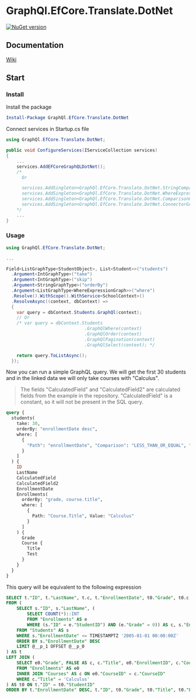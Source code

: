 # GraphQl.EfCore.Translate.DotNet

[![NuGet version](https://badge.fury.io/nu/GraphQl.EfCore.Translate.DotNet.svg)](https://badge.fury.io/nu/GraphQl.EfCore.Translate.DotNet)

## Documentation
[Wiki](https://github.com/Uka4me/GraphQl.EfCore.Translate/wiki)

## Start

### Install

Install the package

```powershell
Install-Package GraphQl.EfCore.Translate.DotNet
```

Connect services in Startup.cs file

```C#
using GraphQl.EfCore.Translate.DotNet;

public void ConfigureServices(IServiceCollection services)
{
    ...
    services.AddEFCoreGraphQLDotNet();
    /*
      Or

      services.AddSingleton<GraphQl.EfCore.Translate.DotNet.StringComparisonGraph>();
      services.AddSingleton<GraphQl.EfCore.Translate.DotNet.WhereExpressionGraph>();
      services.AddSingleton<GraphQl.EfCore.Translate.DotNet.ComparisonGraph>();
      services.AddSingleton<GraphQl.EfCore.Translate.DotNet.ConnectorGraph>();
    */
    ...
}
```

### Usage

```C#
using GraphQl.EfCore.Translate.DotNet;

...

Field<ListGraphType<StudentObject>, List<Student>>("students")
  .Argument<IntGraphType>("take")
  .Argument<IntGraphType>("skip")
  .Argument<StringGraphType>("orderBy")
  .Argument<ListGraphType<WhereExpressionGraph>>("where")
  .Resolve().WithScope().WithService<SchoolContext>()
  .ResolveAsync((context, dbContext) =>
  {
    var query = dbContext.Students.GraphQl(context);
    // Or
    /* var query = dbContext.Students
                              .GraphQlWhere(context)
                              .GraphQlOrder(context)
                              .GraphQlPagination(context)
                              .GraphQlSelect(context); */

    return query.ToListAsync();
  });
```

Now you can run a simple GraphQL query. We will get the first 30 students and in the linked data we will only take courses with "Calculus".

>The fields "CalculatedField" and "CalculatedField2" are calculated fields from the example in the repository. "CalculatedField" is a constant, so it will not be present in the SQL query.

```graphql
query {
  students(
    take: 30,
    orderBy: "enrollmentDate desc",
    where: [
      {
        "Path": "enrollmentDate", "Comparison": "LESS_THAN_OR_EQUAL", "Value": "2005-01-01"
      }
    ]
  ) {
    ID
    LastName
    CalculatedField
    CalculatedField2
    EnrollmentDate
    Enrollments(
      orderBy: "grade, course.title",
      where: [
        {
          Path: "Course.Title", Value: "Calculus"
        }
      ]
    ) {
      Grade
      Course {
        Title
        Test
      }
    }
  }
}
```

This query will be equivalent to the following expression

```sql
SELECT t."ID", t."LastName", t.c, t."EnrollmentDate", t0."Grade", t0.c, t0."Title", t0."EnrollmentID", t0."CourseID"
FROM (
    SELECT s."ID", s."LastName", (
        SELECT COUNT(*)::INT
        FROM "Enrollments" AS e
        WHERE (s."ID" = e."StudentID") AND (e."Grade" = 0)) AS c, s."EnrollmentDate"
    FROM "Students" AS s
    WHERE s."EnrollmentDate" <= TIMESTAMPTZ '2005-01-01 00:00:00Z'
    ORDER BY s."EnrollmentDate" DESC
    LIMIT @__p_1 OFFSET @__p_0
) AS t
LEFT JOIN (
    SELECT e0."Grade", FALSE AS c, c."Title", e0."EnrollmentID", c."CourseID", e0."StudentID"
    FROM "Enrollments" AS e0
    INNER JOIN "Courses" AS c ON e0."CourseID" = c."CourseID"
    WHERE c."Title" = 'Calculus'
) AS t0 ON t."ID" = t0."StudentID"
ORDER BY t."EnrollmentDate" DESC, t."ID", t0."Grade", t0."Title", t0."EnrollmentID"
```